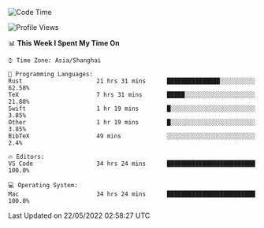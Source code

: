 <!--START_SECTION:waka-->
![Code Time](http://img.shields.io/badge/Code%20Time-1%2C345%20hrs-blue)

![Profile Views](http://img.shields.io/badge/Profile%20Views-150-blue)

📊 **This Week I Spent My Time On** 

```text
⌚︎ Time Zone: Asia/Shanghai

💬 Programming Languages: 
Rust                     21 hrs 31 mins      ███████████████░░░░░░░░░░   62.58% 
TeX                      7 hrs 31 mins       █████░░░░░░░░░░░░░░░░░░░░   21.88% 
Swift                    1 hr 19 mins        █░░░░░░░░░░░░░░░░░░░░░░░░   3.85% 
Other                    1 hr 19 mins        █░░░░░░░░░░░░░░░░░░░░░░░░   3.85% 
BibTeX                   49 mins             ░░░░░░░░░░░░░░░░░░░░░░░░░   2.4%

🔥 Editors: 
VS Code                  34 hrs 24 mins      █████████████████████████   100.0%

💻 Operating System: 
Mac                      34 hrs 24 mins      █████████████████████████   100.0%

```


 Last Updated on 22/05/2022 02:58:27 UTC
<!--END_SECTION:waka-->

